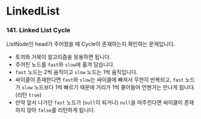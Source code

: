 # LinkedList

### 141. Linked List Cycle
ListNode인 head가 주어졌을 때 Cycle이 존재하는지 확인하는 문제입니다.
- 토끼와 거북이 알고리즘을 응용하면 됩니다.
- 주어진 노드를 `fast`와 `slow`에 옮겨 담습니다.
- `fast` 노드는 2씩 움직이고 `slow` 노드는 1씩 움직입니다.
- 싸이클이 존재한다면 `fast`와 `slow`는 싸이클에 빠져서 무한히 반복되고, `fast` 노드가 `slow` 노드보다 1씩 빠르기 때문에 거리가 1씩 줄어들어 언젠가는 만나게 됩니다. (리턴 `true`)
- 만약 앞서 나가던 `fast` 노드가 (`null`이 되거나) `null`을 마주친다면 싸이클이 존재하지 않아 `false`를 리턴하게 됩니다.